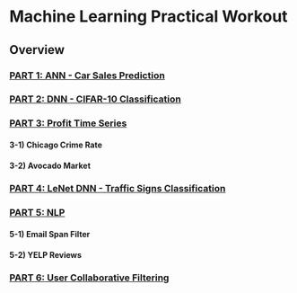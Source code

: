 # Machine Learning Practical Workout

## Overview
### [PART 1: ANN - Car Sales Prediction](https://github.com/hchoi256/machine-learning-development/blob/main/part1.md)
### [PART 2: DNN - CIFAR-10 Classification](https://github.com/hchoi256/machine-learning-development/blob/main/part2.md)
### [PART 3: Profit Time Series](https://github.com/hchoi256/machine-learning-development/blob/main/part3.md)
#### 3-1) Chicago Crime Rate
#### 3-2) Avocado Market
### [PART 4: LeNet DNN - Traffic Signs Classification](https://github.com/hchoi256/machine-learning-development/blob/main/part4.md)
### [PART 5: NLP](https://github.com/hchoi256/machine-learning-development/blob/main/part5.md)
#### 5-1) Email Span Filter
#### 5-2) YELP Reviews
### [PART 6: User Collaborative Filtering](https://github.com/hchoi256/machine-learning-development/blob/main/part6.md)
